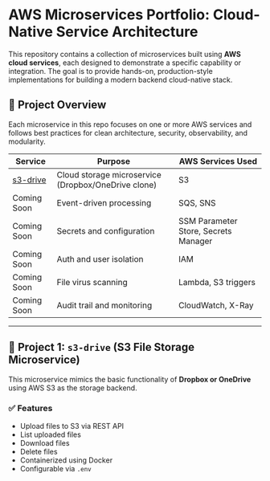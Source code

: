 # AWS Microservices Portfolio: Cloud-Native Service Architecture

This repository contains a collection of microservices built using **AWS cloud services**, each designed to demonstrate a specific capability or integration. The goal is to provide hands-on, production-style implementations for building a modern backend cloud-native stack.

## 🧭 Project Overview

Each microservice in this repo focuses on one or more AWS services and follows best practices for clean architecture, security, observability, and modularity.

| Service | Purpose | AWS Services Used |
|--------|---------|-------------------|
| [s3-drive](./s3-drive) | Cloud storage microservice (Dropbox/OneDrive clone) | S3 |
| Coming Soon | Event-driven processing | SQS, SNS |
| Coming Soon | Secrets and configuration | SSM Parameter Store, Secrets Manager |
| Coming Soon | Auth and user isolation | IAM |
| Coming Soon | File virus scanning | Lambda, S3 triggers |
| Coming Soon | Audit trail and monitoring | CloudWatch, X-Ray |

---

## 🚀 Project 1: `s3-drive` (S3 File Storage Microservice)

This microservice mimics the basic functionality of **Dropbox or OneDrive** using AWS S3 as the storage backend.

### ✅ Features

- Upload files to S3 via REST API
- List uploaded files
- Download files
- Delete files
- Containerized using Docker
- Configurable via `.env`


